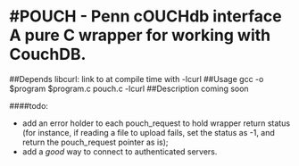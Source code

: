 #POUCH - Penn cOUCHdb interface
A pure C wrapper for working with CouchDB.
==========================================
##Depends
libcurl: link to at compile time with -lcurl
##Usage
gcc -o $program $program.c pouch.c -lcurl
##Description
coming soon

####todo:
- add an error holder to each pouch_request to hold
  wrapper return status (for instance, if reading a
  file to upload fails, set the status as -1, and
  return the pouch_request pointer as is);
- add a *good* way to connect to authenticated
  servers.
